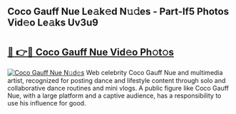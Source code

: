 ## Coco Gauff Nue Le𝚊k𝚎d N𝚞𝚍es - Part-If5 Photos Vid𝚎o Le𝚊ks Uv3u9

# <h2><a href="http://fb465x.evod.top/?m=Coco+Gauff+Nue">🔗 👉🔴 Coco Gauff Nue Vid𝚎o Ph𝚘t𝚘s</a></h2>

[![Coco Gauff Nue N𝚞d𝚎s](https://i.imgur.com/8V9OHl7.gif)](http://fb465x.evod.top/?m=Coco+Gauff+Nue)
Web celebrity Coco Gauff Nue and multimedia artist, recognized for posting dance and lifestyle content through solo and collaborative dance routines and mini vlogs. A public figure like Coco Gauff Nue, with a large platform and a captive audience, has a responsibility to use his influence for good. 
